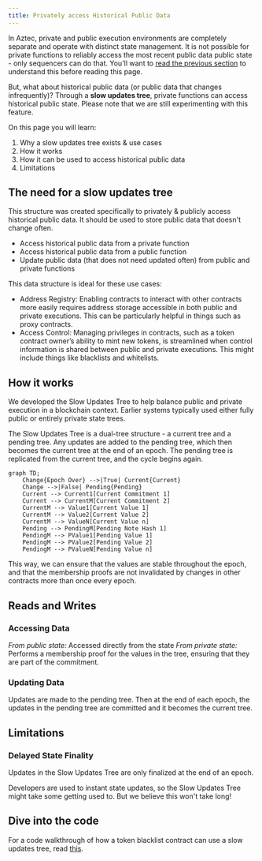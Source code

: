 ```yaml
---
title: Privately access Historical Public Data
---
```


In Aztec, private and public execution environments are completely separate and operate with distinct state management. It is not possible for private functions to reliably access the most recent public data public state - only sequencers can do that. You'll want to [read the previous section](./main.md) to understand this before reading this page.

But, what about historical public data (or public data that changes infrequently)? Through a **slow updates tree**, private functions can access historical public state. Please note that we are still experimenting with this feature.

On this page you will learn:

1. Why a slow updates tree exists & use cases
2. How it works
3. How it can be used to access historical public data
4. Limitations

## The need for a slow updates tree

This structure was created specifically to privately & publicly access historical public data. It should be used to store public data that doesn't change often.

- Access historical public data from a private function
- Access historical public data from a public function
- Update public data (that does not need updated often) from public and private functions 

This data structure is ideal for these use cases:

- Address Registry: Enabling contracts to interact with other contracts more easily requires address storage accessible in both public and private executions. This can be particularly helpful in things such as proxy contracts.
- Access Control: Managing privileges in contracts, such as a token contract owner’s ability to mint new tokens, is streamlined when control information is shared between public and private executions. This might include things like blacklists and whitelists.

## How it works

We developed the Slow Updates Tree to help balance public and private execution in a blockchain context. Earlier systems typically used either fully public or entirely private state trees. 

The Slow Updates Tree is a dual-tree structure - a current tree and a pending tree. Any updates are added to the pending tree, which then becomes the current tree at the end of an epoch. The pending tree is replicated from the current tree, and the cycle begins again.

```mermaid
graph TD;
    Change{Epoch Over} -->|True| Current{Current}
    Change -->|False| Pending{Pending}
    Current --> Current1[Current Commitment 1]
    Current --> CurrentM[Current Commitment 2]
    CurrentM --> Value1[Current Value 1]
    CurrentM --> Value2[Current Value 2]
    CurrentM --> ValueN[Current Value n]
    Pending --> PendingM[Pending Note Hash 1]
    PendingM --> PValue1[Pending Value 1]
    PendingM --> PValue2[Pending Value 2]
    PendingM --> PValueN[Pending Value n]
```

This way, we can ensure that the values are stable throughout the epoch, and that the membership proofs are not invalidated by changes in other contracts more than once every epoch.

## Reads and Writes

### Accessing Data

*From public state:* Accessed directly from the state
*From private state:* Performs a membership proof for the values in the tree, ensuring that they are part of the commitment.

### Updating Data

Updates are made to the pending tree. Then at the end of each epoch, the updates in the pending tree are committed and it becomes the current tree.

## Limitations

### Delayed State Finality

Updates in the Slow Updates Tree are only finalized at the end of an epoch.

Developers are used to instant state updates, so the Slow Updates Tree might take some getting used to. But we believe this won't take long!

## Dive into the code

For a code walkthrough of how a token blacklist contract can use a slow updates tree, read [this](../../../../developers/contracts/writing_contracts/historical_data/slow_updates_tree/implement_slow_updates.md).